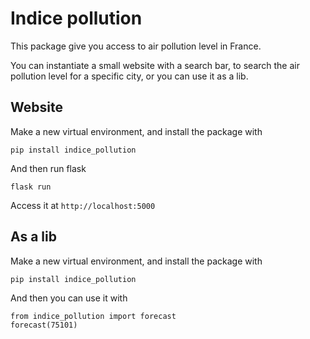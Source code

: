 # Indice pollution

This package give you access to air pollution level in France.

You can instantiate a small website with a search bar, to search the air pollution level for a specific city, or you can use it as a lib.

## Website

Make a new virtual environment, and install the package with

```
pip install indice_pollution
```

And then run flask

```
flask run
```

Access it at `http://localhost:5000`

## As a lib


Make a new virtual environment, and install the package with

```
pip install indice_pollution
```

And then you can use it with

```
from indice_pollution import forecast
forecast(75101)
```